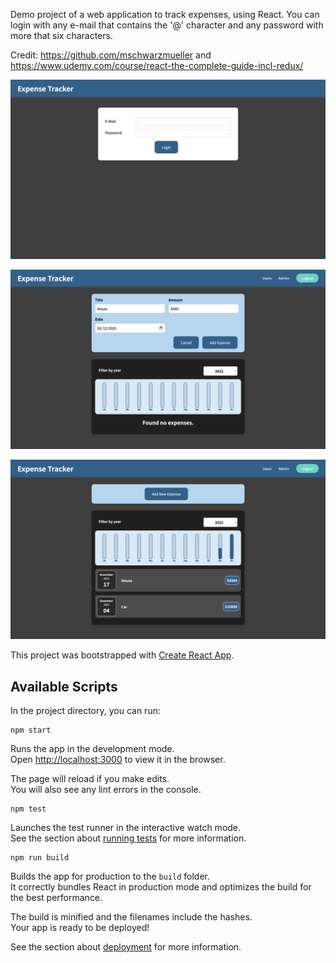 Demo project of a web application to track expenses, using React. You can login with any e-mail that contains the '@' character and any password with more that six characters.

Credit: https://github.com/mschwarzmueller and https://www.udemy.com/course/react-the-complete-guide-incl-redux/

<p align="center">
  <img src="https://github.com/federicobaldini/expense-tracker/blob/master/login.png" alt="login" />
</p>

<p align="center">
  <img src="https://github.com/federicobaldini/expense-tracker/blob/master/expense_add.png" alt="add" />
</p>

<p align="center">
  <img src="https://github.com/federicobaldini/expense-tracker/blob/master/expense_list.png" alt="list" />
</p>

This project was bootstrapped with [Create React App](https://github.com/facebook/create-react-app).

## Available Scripts

In the project directory, you can run:

```
npm start
```

Runs the app in the development mode.<br />
Open [http://localhost:3000](http://localhost:3000) to view it in the browser.

The page will reload if you make edits.<br />
You will also see any lint errors in the console.

```
npm test
```

Launches the test runner in the interactive watch mode.<br />
See the section about [running tests](https://facebook.github.io/create-react-app/docs/running-tests) for more information.

```
npm run build
```

Builds the app for production to the `build` folder.<br />
It correctly bundles React in production mode and optimizes the build for the best performance.

The build is minified and the filenames include the hashes.<br />
Your app is ready to be deployed!

See the section about [deployment](https://facebook.github.io/create-react-app/docs/deployment) for more information.
